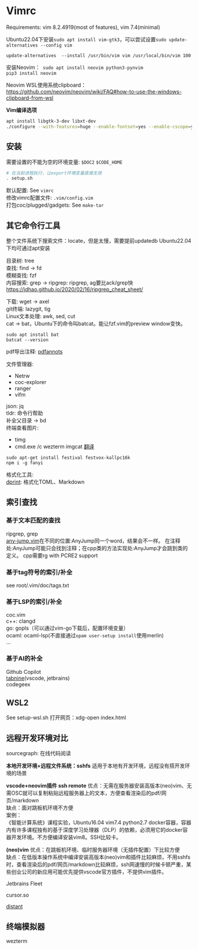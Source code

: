 # Vimrc

Requirements: vim 8.2.4919(most of features), vim 7.4(minimal)  

Ubuntu22.04下安装`sudo apt install vim-gtk3`，可以尝试设置`sudo update-alternatives --config vim`  
```
update-alternatives  --install /usr/bin/vim vim /usr/local/bin/vim 100
```
安装Neovim：` sudo apt install neovim python3-pynvim`  
`pip3 install neovim`  

Neovim WSL使用系统clipboard：https://github.com/neovim/neovim/wiki/FAQ#how-to-use-the-windows-clipboard-from-wsl

**Vim编译选项**
```sh
apt install libgtk-3-dev libxt-dev
./configure --with-features=huge --enable-fontset=yes --enable-cscope=yes --enable-multibyte --enable-python3interp=yes --enable-gui --with-x
```

## 安装

需要设置的不能为空的环境变量: `$DOC2` `$CODE_HOME`
```sh
# 在当前进程执行，让export环境变量直接生效
. setup.sh
```
默认配置: See `vimrc`  
修改vimrc配置文件: `.vim/config.vim`  
打包coc/plugged/gadgets: See `make-tar`

## 其它命令行工具

整个文件系统下搜索文件：locate，但是太慢，需要提前updatedb
Ubuntu22.04下均可通过apt安装  

目录树: tree  
查找: find -> fd  
模糊查找: fzf  
内容搜索: grep -> ripgrep: ripgrep, ag要比ack/grep快  
https://jdhao.github.io/2020/02/16/ripgrep_cheat_sheet/  

下载: wget -> axel  
git终端: lazygit, tig  
Linux文本处理: awk, sed, cut  
cat -> bat，Ubuntu下的命令叫batcat。能让fzf.vim的preview window变快。  
```
sudo apt install bat
batcat --version
```
pdf导出注释: [pdfannots](https://github.com/0xabu/pdfannots)  

文件管理器:
- Netrw
- coc-explorer
- ranger
- vifm

json: jq  
tldr: 命令行帮助  
补全父目录 -> bd  
终端查看图片:
- timg
- cmd.exe /c wezterm imgcat
[翻译](https://github.com/afc163/fanyi#error-spawn-festival-enoent)  
```
sudo apt-get install festival festvox-kallpc16k
npm i -g fanyi
```

格式化工具:  
[dprint](https://dprint.dev/): 格式化TOML、Markdown

## 索引查找

### 基于文本匹配的查找
ripgrep, grep  
[any-jump.vim](https://github.com/pechorin/any-jump.vim)在不同的位置:AnyJump同一个word，结果会不一样。
在注释处:AnyJump可能只会找到注释；在cpp类的方法实现处:AnyJump才会跳到类的定义。
cpp需要rg with PCRE2 support

### 基于tag符号的索引/补全

see root/.vim/doc/tags.txt

### 基于LSP的索引/补全

coc.vim  
c++: clangd  
go: gopls（可以通过vim-go下载后，配置环境变量）  
ocaml: ocaml-lsp(不直接通过`opam user-setup install`使用merlin)  
...

### 基于AI的补全

Github Copilot  
[tabnine](tabnine.com)(vscode, jetbrains)  
codegeex  

## WSL2

See setup-wsl.sh
打开网页：xdg-open index.html

## 远程开发环境对比

sourcegraph: 在线代码阅读  

**本地开发环境+远程文件系统：sshfs**
适用于本地有开发环境，远程没有搭开发环境的场景

**vscode+neovim插件 ssh remote**
优点：无需在服务器安装高版本(neo)vim、无需OSC就可以复制粘贴远程服务器上的文本，方便查看渲染后的pdf/网页/markdown  
缺点：面对跳板机环境不方便  
案例：  
《智能计算系统》课程实验，Ubuntu16.04 vim7.4 python2.7 docker容器，容器内有许多课程独有的基于深度学习处理器（DLP）的依赖，必须用它的docker容器开发环境。不方便编译安装vim8。SSH比较卡。

**(neo)vim**
优点：在跳板机环境、临时服务器环境（无插件配置）下比较方便  
缺点：在低版本操作系统中编译安装高版本(neo)vim和插件比较麻烦，不用sshfs时，查看渲染后的pdf/网页/markdown比较麻烦，ssh网速慢的时候卡顿严重，某些创业公司的新应用可能优先提供vscode官方插件，不提供vim插件。

Jetbrains Fleet

cursor.so

[distant](https://github.com/chipsenkbeil/distant)

## 终端模拟器
wezterm

